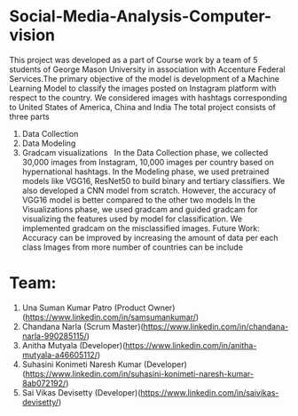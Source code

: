 # Social-Media-Analysis-Computer-vision
This project was developed as a part of Course work by a team of 5 students of George Mason University in association with Accenture Federal Services.The primary objective of the model is 
development of a Machine Learning Model to classify the images posted on Instagram platform with respect to the country. We considered images with hashtags corresponding to United States of America, China and India
The total project consists of three parts
1. Data Collection
2. Data Modeling
3. Gradcam visualizations 
&nbsp;
In the Data Collection phase, we collected 30,000 images from Instagram, 10,000 images per country based on hypernational hashtags.
In the Modeling phase, we used pretrained models like VGG16, ResNet50 to build binary and tertiary classifiers. We also developed a CNN model from scratch. However, the accuracy of VGG16 model is better compared to the other two models
In the Visualizations phase, we used gradcam and guided gradcam for visualizing the features used by model for classification. We implemented gradcam on the misclassified images.
Future Work:
Accuracy can be improved by increasing the amount of data per each class
Images from more number of countries can be include
# Team:
1. Una Suman Kumar Patro (Product Owner)(https://www.linkedin.com/in/samsumankumar/)
2. Chandana Narla (Scrum Master)(https://www.linkedin.com/in/chandana-narla-990285115/)
3. Anitha Mutyala (Developer)(https://www.linkedin.com/in/anitha-mutyala-a46605112/)
4. Suhasini Konimeti Naresh Kumar (Developer)(https://www.linkedin.com/in/suhasini-konimeti-naresh-kumar-8ab072192/)
5. Sai Vikas Devisetty (Developer)(https://www.linkedin.com/in/saivikas-devisetty/)
